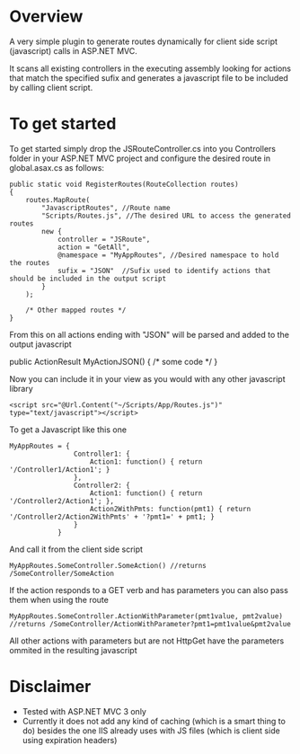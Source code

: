 Overview
========

A very simple plugin to generate routes dynamically for client side script (javascript) calls in ASP.NET MVC.

It scans all existing controllers in the executing assembly looking for actions that match the specified sufix and generates a javascript file to be included by calling client script.

To get started
==============

To get started simply drop the JSRouteController.cs into you Controllers folder in your ASP.NET MVC project and configure the desired route in global.asax.cs as follows:

	public static void RegisterRoutes(RouteCollection routes)
	{	
		routes.MapRoute(
			"JavascriptRoutes", //Route name
			"Scripts/Routes.js", //The desired URL to access the generated routes
			new { 
				controller = "JSRoute", 
				action = "GetAll", 
				@namespace = "MyAppRoutes", //Desired namespace to hold the routes
				sufix = "JSON"  //Sufix used to identify actions that should be included in the output script
			}
		);
		
		/* Other mapped routes */
	}
	
From this on all actions ending with "JSON" will be parsed and added to the output javascript

public ActionResult MyActionJSON() { /* some code */ } 

Now you can include it in your view as you would with any other javascript library

	<script src="@Url.Content("~/Scripts/App/Routes.js")" type="text/javascript"></script>
	
To get a Javascript like this one

	MyAppRoutes = {
					Controller1: {
						Action1: function() { return '/Controller1/Action1'; }
					},
					Controller2: {
						Action1: function() { return '/Controller2/Action1'; },
						Action2WithPmts: function(pmt1) { return '/Controller2/Action2WithPmts' + '?pmt1=' + pmt1; }
					}
				}

And call it from the client side script

	MyAppRoutes.SomeController.SomeAction() //returns /SomeController/SomeAction

If the action responds to a GET verb and has parameters you can also pass them when using the route

	MyAppRoutes.SomeController.ActionWithParameter(pmt1value, pmt2value) //returns /SomeController/ActionWithParameter?pmt1=pmt1value&pmt2value
	
All other actions with parameters but are not HttpGet have the parameters ommited in the resulting javascript

Disclaimer
==========

* Tested with ASP.NET MVC 3 only
* Currently it does not add any kind of caching (which is a smart thing to do) besides the one IIS already uses with JS files (which is client side using expiration headers)